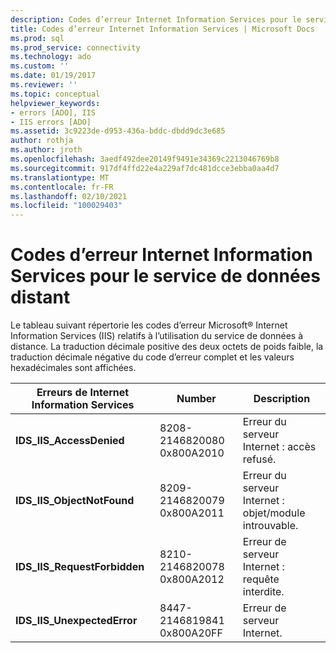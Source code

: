 ```yaml
---
description: Codes d’erreur Internet Information Services pour le service de données distant
title: Codes d’erreur Internet Information Services | Microsoft Docs
ms.prod: sql
ms.prod_service: connectivity
ms.technology: ado
ms.custom: ''
ms.date: 01/19/2017
ms.reviewer: ''
ms.topic: conceptual
helpviewer_keywords:
- errors [ADO], IIS
- IIS errors [ADO]
ms.assetid: 3c9223de-d953-436a-bddc-dbdd9dc3e685
author: rothja
ms.author: jroth
ms.openlocfilehash: 3aedf492dee20149f9491e34369c2213046769b8
ms.sourcegitcommit: 917df4ffd22e4a229af7dc481dcce3ebba0aa4d7
ms.translationtype: MT
ms.contentlocale: fr-FR
ms.lasthandoff: 02/10/2021
ms.locfileid: "100029403"
---
```

# <a name="internet-information-services-error-codes-for-remote-data-service"></a>Codes d’erreur Internet Information Services pour le service de données distant
Le tableau suivant répertorie les codes d’erreur Microsoft® Internet Information Services (IIS) relatifs à l’utilisation du service de données à distance. La traduction décimale positive des deux octets de poids faible, la traduction décimale négative du code d’erreur complet et les valeurs hexadécimales sont affichées.

|Erreurs de Internet Information Services|Number|Description|
|------------------------------------------|------------|-----------------|
|**IDS_IIS_AccessDenied**|8208-2146820080 0x800A2010|Erreur du serveur Internet : accès refusé.|
|**IDS_IIS_ObjectNotFound**|8209-2146820079 0x800A2011|Erreur du serveur Internet : objet/module introuvable.|
|**IDS_IIS_RequestForbidden**|8210-2146820078 0x800A2012|Erreur de serveur Internet : requête interdite.|
|**IDS_IIS_UnexpectedError**|8447-2146819841 0x800A20FF|Erreur de serveur Internet.|
